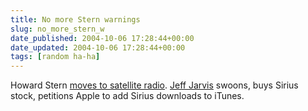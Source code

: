 ```yaml
---
title: No more Stern warnings
slug: no_more_stern_w
date_published: 2004-10-06 17:28:44+00:00
date_updated: 2004-10-06 17:28:44+00:00
tags: [random ha-ha]
---
```

Howard Stern [moves to satellite radio](http://www.reuters.com/newsArticle.jhtml?type=entertainmentNews&amp;storyID=6430442). [Jeff Jarvis](http://www.buzzmachine.com) swoons, buys Sirius stock, petitions Apple to add Sirius downloads to iTunes.
